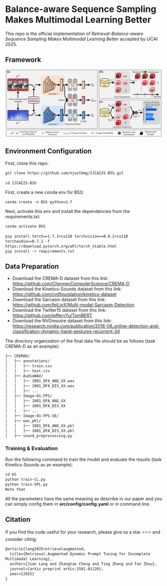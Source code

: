 # Balance-aware Sequence Sampling Makes Multimodal Learning Better
This repo is the official implementation of _Retrieval-Balance-aware Sequence Sampling Makes Multimodal Learning Better_ accepted by IJCAI 2025. 

## Framework
<img width="1232" alt="image" src="Figure/framework.png" />

## Environment Configuration
First, clone this repo:
```shell
git clone https://github.com/njustkmg/IJCAI25-BSS.git

cd IJCAI25-BSS
```
First, create a new conda env for BSS:
```shell
conda create -n BSS python=3.7
```
Next, activate this env and install the dependencies from the requirements.txt:
```shell
conda activate BSS

pip install torch==1.7.1+cu110 torchvision==0.8.2+cu110 torchaudio==0.7.2 -f https://download.pytorch.org/whl/torch_stable.html
pip install -r requirements.txt
```

## Data Preparation
* Download the CREMA-D dataset from this link: https://github.com/CheyneyComputerScience/CREMA-D
* Download the Kinetics-Sounds dataset from this link: https://github.com/cvdfoundation/kinetics-dataset
* Download the Sarcasm dataset from this link: https://github.com/feiLinX/Multi-modal-Sarcasm-Detection
* Download the Twitter15 dataset from this link: https://github.com/jefferyYu/TomBERT
* Download the NVGresutre dataset from this link: https://research.nvidia.com/publication/2016-06_online-detection-and-classification-dynamic-hand-gestures-recurrent-3d

The directory organization of the final data file should be as follows (task CREMA-D as an example):
```
├── CREMAD/
│   ├── annotations/
│	│	├── train.csv
│	│	├── test.csv
│   ├── AudioWAV/
│	│	├── 1001_DFA_ANG_XX.wav
│	│	├── 1001_DFA_DIS_XX.wav
│	│	├── ...
│   ├── Image-01-FPS/
│	│	├── 1001_DFA_ANG_XX
│	│	├── 1001_DFA_DIS_XX
│	│	├── ...
│   ├── Image-01-FPS-SE/
│   ├── wav_pkl/
│	│	├── 1001_DFA_ANG_XX.pkl
│	│	├── 1001_DFA_DIS_XX.pkl
│   ├── sound_preprocessing.py
```

### Training & Evaluation
Run the following command to train the model and evaluate the results (task Kinetics-Sounds as an example):
```shell
cd KS
python train-CL.py
python train-SPL.py
Note that 
```
All the parameters have the same meaning as describe in our paper and you can simply config them in **src/config/config.yaml** or in command line.

## Citation
If you find the code useful for your research, please give us a star ⭐⭐⭐ and consider citing:
```
@article{lang2025retrievalaugmented,
  title={Retrieval-Augmented Dynamic Prompt Tuning for Incomplete Multimodal Learning},
  author={Jian Lang and Zhangtao Cheng and Ting Zhong and Fan Zhou},
  journal={arXiv preprint arXiv:2501.01120},
  year={2025}
}
```
